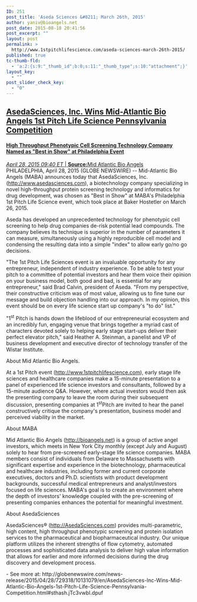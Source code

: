 ```yaml
---
ID: 251
post_title: 'Aseda Sciences &#8211; March 26th, 2015'
author: yaniv@bioangels.net
post_date: 2015-08-18 20:41:56
post_excerpt: ""
layout: post
permalink: >
  http://www.1stpitchlifescience.com/aseda-sciences-march-26th-2015/
published: true
tc-thumb-fld:
  - 'a:2:{s:9:"_thumb_id";b:0;s:11:"_thumb_type";s:10:"attachment";}'
layout_key:
  - ""
post_slider_check_key:
  - "0"
---
```

<h2><a href="http://globenewswire.com/news-release/2015/04/28/729318/10131079/en/AsedaSciences-Inc-Wins-Mid-Atlantic-Bio-Angels-1st-Pitch-Life-Science-Pennsylvania-Competition.html">AsedaSciences, Inc. Wins Mid-Atlantic Bio Angels 1st Pitch Life Science Pennsylvania Competition</a></h2>
<h4 class="subheadline"><a href="http://globenewswire.com/news-release/2015/04/28/729318/10131079/en/AsedaSciences-Inc-Wins-Mid-Atlantic-Bio-Angels-1st-Pitch-Life-Science-Pennsylvania-Competition.html">High Throughput Phenotypic Cell Screening Technology Company Named as "Best in Show" at Philadelphia Event</a></h4>
<div id="content-L2">
<div id="share-print">
<div>
<div id="___plusone_0"></div>
</div>
<div></div>
</div>
<div id="post-content-metadata"><a href="http://globenewswire.com/news-release/2015/04/28/729318/10131079/en/AsedaSciences-Inc-Wins-Mid-Atlantic-Bio-Angels-1st-Pitch-Life-Science-Pennsylvania-Competition.html"><span class="post-metadata dt-green"><em><time datetime="2015-04-28T13:40:00Z">April 28, 2015 09:40</time> ET</em> </span>| <strong>Source:</strong>Mid Atlantic Bio Angels</a>
<div class="spacer"></div>
<div class="post-type  rightalign"></div>
</div>
PHILADELPHIA, April 28, 2015 (GLOBE NEWSWIRE) -- Mid-Atlantic Bio Angels (MABA) announces today that AsedaSciences, Inc. (<a title="" href="http://globenewswire.com/Tracker?data=JeRKfoaGoa6zKDgCOtb2GM-WGi1Gag4L_cbBJI0zbnfvF_RPTJJD2XFhidSu8cTH_ohfFGSaegsywKaAF2w9dqo6hgAQSJhodjfhUuAV3TI%3D" target="_top" rel="nofollow">http://www.asedasciences.com</a>), a biotechnology company specializing in novel high-throughput protein screening technology and informatics for drug development, was chosen as "Best in Show" at MABA's Philadelphia 1st Pitch Life Science event, which took place at Baker Hostetler on March 26, 2015.

Aseda has developed an unprecedented technology for phenotypic cell screening to help drug companies de-risk potential lead compounds. The company believes its technique is superior in the number of parameters it can measure, simultaneously using a highly reproducible cell model and condensing the resulting data into a simple "index" to allow early go/no go decisions.

"The 1st Pitch Life Sciences event is an invaluable opportunity for any entrepreneur, independent of industry experience. To be able to test your pitch to a committee of potential investors and hear them voice their opinion on your business model, both good and bad, is essential for any entrepreneur," said Brad Calvin, president of Aseda. "From my perspective, their constructive criticism was of most value, allowing us to fine tune our message and build objection handling into our approach. In my opinion, this event should be on every life science start up company's "to do" list."

"1<sup>st</sup> Pitch is hands down the lifeblood of our entrepreneurial ecosystem and an incredibly fun, engaging venue that brings together a myriad cast of characters devoted solely to helping early stage start-ups deliver their perfect elevator pitch," said Heather A. Steinman, a panelist and VP of business development and executive director of technology transfer of the Wistar Institute.

About Mid Atlantic Bio Angels.

At a 1st Pitch event (<a title="" href="http://globenewswire.com/Tracker?data=JeRKfoaGoa6zKDgCOtb2GEnp5G5_Lo3z2ISKKF295WhPtUdDDVtemAECL6tKos0S-En_cSLjjPlAsiTwcGNC2YZpcMVy0OHKftjQOW3YHGkq8RLzOUB4cLws8ZHMbyOz" target="_top" rel="nofollow">http://www.1stpitchlifescience.com</a>), early stage life sciences and healthcare companies make a 15-minute presentation to a panel of experienced life science investors and consultants, followed by a 15-minute audience Q&amp;A. However, where actual investors would then ask the presenting company to leave the room during their subsequent discussion, presenting companies at 1<sup>st</sup>Pitch are invited to hear the panel constructively critique the company's presentation, business model and perceived viability in the market.

About MABA

Mid Atlantic Bio Angels (<a title="" href="http://globenewswire.com/Tracker?data=JeRKfoaGoa6zKDgCOtb2GFA0HwMVsOHWsMOLSextIQ-98R6Csn2VabWMU_If9ZOwfS_gkXepCA9DpCMRBaYjBg%3D%3D" target="_top" rel="nofollow">http://bioangels.net</a>) is a group of active angel investors, which meets in New York City monthly (except July and August) solely to hear from pre-screened early-stage life science companies. MABA members consist of individuals from Delaware to Massachusetts with significant expertise and experience in the biotechnology, pharmaceutical and healthcare industries, including former and current corporate executives, doctors and Ph.D. scientists with product development backgrounds, successful medical entrepreneurs and analyst/investors focused on life sciences. MABA's goal is to create an environment where the depth of investors' knowledge coupled with the pre-screening of presenting companies enhances the potential for meaningful investment.

About AsedaSciences

AsedaSciences® (<a title="" href="http://globenewswire.com/Tracker?data=JeRKfoaGoa6zKDgCOtb2GKIPmgBmVeAr3vstTWWGQpMgRDZmPyBaWc6KA1qPqC9f2w1Bsok7tkF5tn1gpn0OBA%3D%3D" rel="nofollow">http://AsedaSciences.com</a>) provides multi-parametric, high content, high throughput phenotypic screening and protein isolation services to the pharmaceutical and biopharmaceutical industry. Our unique platform utilizes the inherent strengths of flow cytometry, automated processes and sophisticated data analysis to deliver high value information that allows for earlier and more informed decisions during the drug discovery and development process.

</div>
- See more at: http://globenewswire.com/news-release/2015/04/28/729318/10131079/en/AsedaSciences-Inc-Wins-Mid-Atlantic-Bio-Angels-1st-Pitch-Life-Science-Pennsylvania-Competition.html#sthash.jTc3vwbI.dpuf